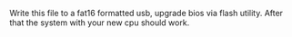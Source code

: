 Write this file to a fat16 formatted usb, upgrade bios via flash utility. 
After that the system with your new cpu should work. 
